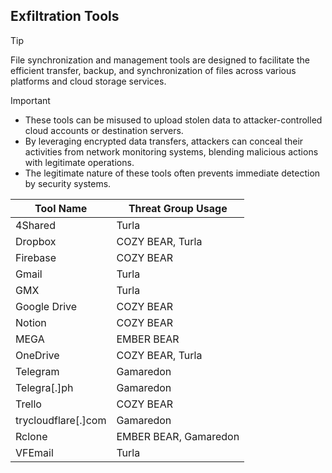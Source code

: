 ## Exfiltration Tools

> [!TIP]
> File synchronization and management tools are designed to facilitate the efficient transfer, backup, and synchronization of files across various platforms and cloud storage services. 

> [!IMPORTANT]
> - These tools can be misused to upload stolen data to attacker-controlled cloud accounts or destination servers.
> - By leveraging encrypted data transfers, attackers can conceal their activities from network monitoring systems, blending malicious actions with legitimate operations.
> - The legitimate nature of these tools often prevents immediate detection by security systems.

| Tool Name | Threat Group Usage |
|---|---|
| 4Shared | Turla |
| Dropbox | COZY BEAR, Turla |
| Firebase | COZY BEAR |
| Gmail | Turla |
| GMX | Turla |
| Google Drive | COZY BEAR |
| Notion | COZY BEAR |
| MEGA | EMBER BEAR |
| OneDrive | COZY BEAR, Turla |
| Telegram | Gamaredon |
| Telegra[.]ph | Gamaredon |
| Trello | COZY BEAR |
| trycloudflare[.]com | Gamaredon |
| Rclone | EMBER BEAR, Gamaredon |
| VFEmail | Turla |
